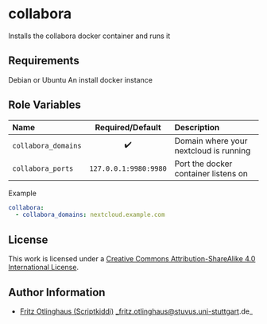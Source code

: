 # collabora
Installs the collabora docker container and runs it


## Requirements

Debian or Ubuntu
An install docker instance

## Role Variables


| Name                | Required/Default      | Description                            |
|:--------------------|:---------------------:|:---------------------------------------|
| `collabora_domains` | :heavy_check_mark:    | Domain where your nextcloud is running |
| `collabora_ports`   | `127.0.0.1:9980:9980` | Port the docker container listens on   |

Example

```yaml
collabora:
  - collabora_domains: nextcloud.example.com
```


## License

This work is licensed under a [Creative Commons Attribution-ShareAlike 4.0 International License](http://creativecommons.org/licenses/by-sa/4.0/).


## Author Information

 * [Fritz Otlinghaus (Scriptkiddi)](https://github.com/Scriptkiddi) _fritz.otlinghaus@stuvus.uni-stuttgart.de_

